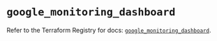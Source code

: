 # `google_monitoring_dashboard`

Refer to the Terraform Registry for docs: [`google_monitoring_dashboard`](https://registry.terraform.io/providers/hashicorp/google-beta/5.17.0/docs/resources/google_monitoring_dashboard).

